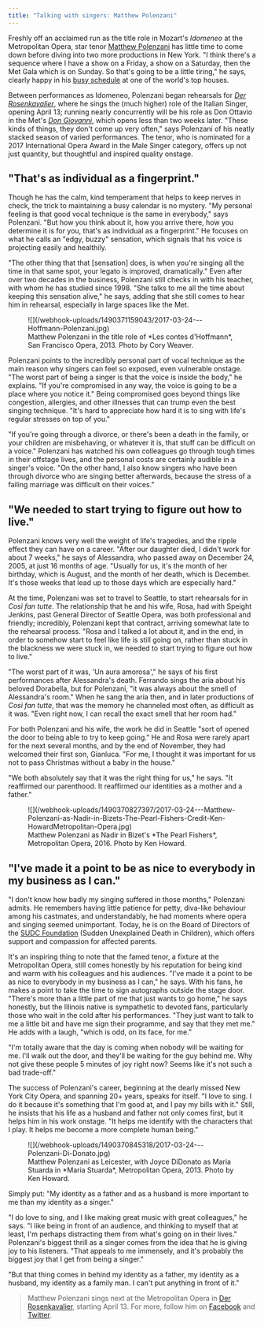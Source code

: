 ```yaml
---
title: "Talking with singers: Matthew Polenzani"
---
```


Freshly off an acclaimed run as the title role in Mozart's *Idomeneo* at the Metropolitan Opera, star tenor [Matthew Polenzani](/scene/people/matthew-polenzani/) has little time to come down before diving into two more productions in New York. "I think there's a sequence where I have a show on a Friday, a show on a Saturday, then the Met Gala which is on Sunday. So that's going to be a little tiring," he says, clearly happy in his [busy schedule](http://matthewpolenzani.com/schedule/) at one of the world's top houses.

Between performances as Idomeneo, Polenzani began rehearsals for [*Der Rosenkavalier*](https://www.metopera.org/season/2016-17-season/rosenkavalier-strauss-tickets/), where he sings the (much higher) role of the Italian Singer, opening April 13; running nearly concurrently will be his role as Don Ottavio in the Met's [*Don Giovanni*](https://www.metopera.org/Season/2016-17-Season/giovanni-mozart-tickets/), which opens less than two weeks later. "These kinds of things, they don't come up very often," says Polenzani of his neatly stacked season of varied performances. The tenor, who is nominated for a 2017 International Opera Award in the Male Singer category, offers up not just quantity, but thoughtful and inspired quality onstage.

## "That's as individual as a fingerprint."

Though he has the calm, kind temperament that helps to keep nerves in check, the trick to maintaining a busy calendar is no mystery. "My personal feeling is that good vocal technique is the same in everybody," says Polenzani. "But how you think about it, how you arrive there, how you determine it is for you, that's as individual as a fingerprint." He focuses on what he calls an "edgy, buzzy" sensation, which signals that his voice is projecting easily and healthily.

"The other thing that that [sensation] does, is when you're singing all the time in that same spot, your legato is improved, dramatically." Even after over two decades in the business, Polenzani still checks in with his teacher, with whom he has studied since 1998. "She talks to me all the time about keeping this sensation alive," he says, adding that she still comes to hear him in rehearsal, especially in large spaces like the Met.

<figure data-type="image">
![](/webhook-uploads/1490371159043/2017-03-24---Hoffmann-Polenzani.jpg)
<figcaption>Matthew Polenzani in the title role of *Les contes d'Hoffmann*, San Francisco Opera, 2013. Photo by Cory Weaver.</figcaption>
</figure>

Polenzani points to the incredibly personal part of vocal technique as the main reason why singers can feel so exposed, even vulnerable onstage. "The worst part of being a singer is that the voice is inside the body," he explains. "If you're compromised in any way, the voice is going to be a place where you notice it." Being compromised goes beyond things like congestion, allergies, and other illnesses that can trump even the best singing technique. "It's hard to appreciate how hard it is to sing with life's regular stresses on top of you."

"If you're going through a divorce, or there's been a death in the family, or your children are misbehaving, or whatever it is, that stuff can be difficult on a voice." Polenzani has watched his own colleagues go through tough times in their offstage lives, and the personal costs are certainly audible in a singer's voice. "On the other hand, I also know singers who have been through divorce who are singing better afterwards, because the stress of a failing marriage was difficult on their voices."

## "We needed to start trying to figure out how to live."

Polenzani knows very well the weight of life's tragedies, and the ripple effect they can have on a career. "After our daughter died, I didn't work for about 7 weeks," he says of Alessandra, who passed away on December 24, 2005, at just 16 months of age. "Usually for us, it's the month of her birthday, which is August, and the month of her death, which is December. It's those weeks that lead up to those days which are especially hard." 

At the time, Polenzani was set to travel to Seattle, to start rehearsals for in *Così fan tutte*. The relationship that he and his wife, Rosa, had with Speight Jenkins, past General Director of Seattle Opera, was both professional and friendly; incredibly, Polenzani kept that contract, arriving somewhat late to the rehearsal process. "Rosa and I talked a lot about it, and in the end, in order to somehow start to feel like life is still going on, rather than stuck in the blackness we were stuck in, we needed to start trying to figure out how to live."

"The worst part of it was, 'Un aura amorosa'," he says of his first performances after Alessandra's death. Ferrando sings the aria about his beloved Dorabella, but for Polenzani, "it was always about the smell of Alessandra's room." When he sang the aria then, and in later productions of *Così fan tutte*, that was the memory he channeled most often, as difficult as it was. "Even right now, I can recall the exact smell that her room had."

For both Polenzani and his wife, the work he did in Seattle "sort of opened the door to being able to try to keep going." He and Rosa were rarely apart for the next several months, and by the end of November, they had welcomed their first son, Gianluca. "For me, I thought it was important for us not to pass Christmas without a baby in the house."

"We both absolutely say that it was the right thing for us," he says. "It reaffirmed our parenthood. It reaffirmed our identities as a mother and a father."

<figure data-type="image">
![](/webhook-uploads/1490370827397/2017-03-24---Matthew-Polenzani-as-Nadir-in-Bizets-The-Pearl-Fishers-Credit-Ken-HowardMetropolitan-Opera.jpg)
<figcaption>Matthew Polenzani as Nadir in Bizet's *The Pearl Fishers*, Metropolitan Opera, 2016. Photo by Ken Howard.</figcaption>
</figure>

## "I've made it a point to be as nice to everybody in my business as I can."

"I don't know how badly my singing suffered in those months," Polenzani admits. He remembers having little patience for petty, diva-like behaviour among his castmates, and understandably, he had moments where opera and singing seemed unimportant. Today, he is on the Board of Directors of the [SUDC Foundation](http://matthewpolenzani.com/sudc/) (Sudden Unexplained Death in Children), which offers support and compassion for affected parents.

It's an inspiring thing to note that the famed tenor, a fixture at the Metropolitan Opera, still comes honestly by his reputation for being kind and warm with his colleagues and his audiences. "I've made it a point to be as nice to everybody in my business as I can," he says. With his fans, he makes a point to take the time to sign autographs outside the stage door. "There's more than a little part of me that just wants to go home," he says honestly, but the Illinois native is sympathetic to devoted fans, particularly those who wait in the cold after his performances. "They just want to talk to me a little bit and have me sign their programme, and say that they met me." He adds with a laugh, "which is odd, on its face, for me."

"I'm totally aware that the day is coming when nobody will be waiting for me. I'll walk out the door, and they'll be waiting for the guy behind me. Why not give these people 5 minutes of joy right now? Seems like it's not such a bad trade-off."

The success of Polenzani's career, beginning at the dearly missed New York City Opera, and spanning 20+ years, speaks for itself. "I love to sing. I do it because it's something that I'm good at, and I pay my bills with it." Still, he insists that his life as a husband and father not only comes first, but it helps him in his work onstage. "It helps me identify with the characters that I play. It helps me become a more complete human being."

<figure data-type="image">
![](/webhook-uploads/1490370845318/2017-03-24---Polenzani-Di-Donato.jpg)
<figcaption>Matthew Polenzani as Leicester, with Joyce DiDonato as Maria Stuarda in *Maria Stuarda*, Metropolitan Opera, 2013. Photo by Ken Howard.</figcaption>
</figure>

Simply put: "My identity as a father and as a husband is more important to me than my identity as a singer."

"I do love to sing, and I like making great music with great colleagues," he says. "I like being in front of an audience, and thinking to myself that at least, I'm perhaps distracting them from what's going on in their lives." Polenzani's biggest thrill as a singer comes from the idea that he is giving joy to his listeners. "That appeals to me immensely, and it's probably the biggest joy that I get from being a singer."

"But that thing comes in behind my identity as a father, my identity as a husband, my identity as a family man. I can't put anything in front of it."

>Matthew Polenzani sings next at the Metropolitan Opera in [Der Rosenkavalier](https://www.metopera.org/Season/2016-17-Season/rosenkavalier-strauss-tickets/), starting April 13. For more, follow him on [Facebook](https://www.facebook.com/MatthewPolenzani/) and [Twitter](https://twitter.com/polenzanitenor).
